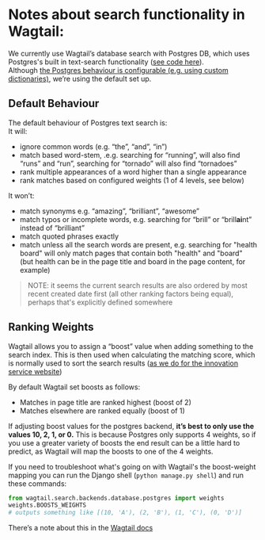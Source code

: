 # Notes about search functionality in Wagtail:

We currently use Wagtail’s database search with Postgres DB, which uses Postgres's built in text-search functionality ([see code here][wg-pg]).  
Although [the Postgres behaviour is configurable (e.g. using custom dictionaries)][pg-ts], we’re using the default set up.

[wg-pg]:https://github.com/wagtail/wagtail/tree/main/wagtail/search/backends/database/postgres
[pg-ts]:https://www.postgresql.org/docs/current/textsearch-intro.html#TEXTSEARCH-INTRO-CONFIGURATIONS

## Default Behaviour
The default behaviour of Postgres text search is:  
It will:
 - ignore common words (e.g. “the”, “and”, “in”)
 - match based word-stem, .e.g. searching for “running”, will also find “runs” and “run”, searching for “tornado” will also find “tornadoes”
 - rank multiple appearances of a word higher than a single appearance
 - rank matches based on configured weights (1 of 4 levels, see below)

It won’t:
 - match synonyms e.g. “amazing”, “brilliant”, “awesome”
 - match typos or incomplete words, e.g. searching for “brill” or “brill**ai**nt” instead of “brilliant”
 - match quoted phrases exactly
 - match unless all the search words are present, e.g. searching for "health board" will only match pages that contain both "health" and "board" (but health can be in the page title and board in the page content, for example)

> NOTE: it seems the current search results are also ordered by most recent created date first (all other ranking factors being equal), perhaps that's explicitly defined somewhere

## Ranking Weights

Wagtail allows you to assign a “boost” value when adding something to the search index. This is then used when calculating the matching score, which is normally used to sort the search results ([as we do for the innovation service website][search-sort])

[search-sort]:../is_homepage/apps/search/views.py#L96 

By default Wagtail set boosts as follows:
 - Matches in page title are ranked highest (boost of 2)
 - Matches elsewhere are ranked equally (boost of 1)

If adjusting boost values for the postgres backend, **it’s best to only use the values 10, 2, 1, or 0.**  This is because Postgres only supports 4 weights, so if you use a greater variety of boosts the end result can be a little hard to predict, as Wagtail will map the boosts to one of the 4 weights.

If you need to troubleshoot what's going on with Wagtail's the boost-weight mapping you can run the Django shell (`python manage.py shell`) and run these commands:

```python
from wagtail.search.backends.database.postgres import weights
weights.BOOSTS_WEIGHTS
# outputs something like [(10, 'A'), (2, 'B'), (1, 'C'), (0, 'D')]
```

There’s a note about this in the [Wagtail docs](https://docs.wagtail.org/en/stable/topics/search/indexing.html#options)



